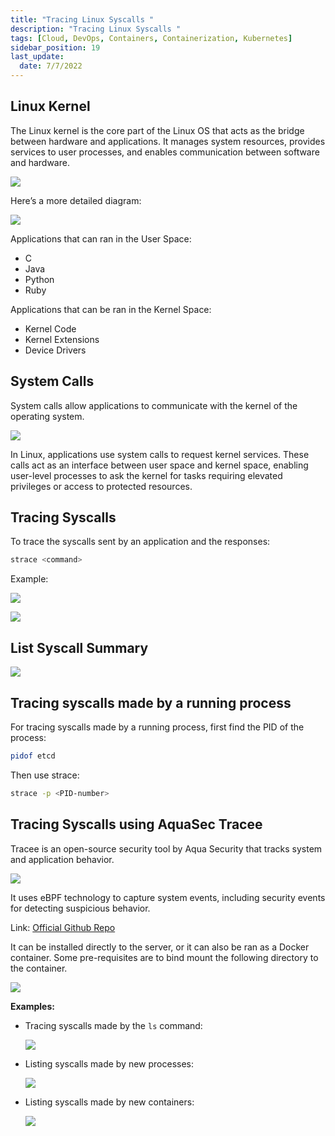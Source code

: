 ```yaml
---
title: "Tracing Linux Syscalls "
description: "Tracing Linux Syscalls "
tags: [Cloud, DevOps, Containers, Containerization, Kubernetes]
sidebar_position: 19
last_update:
  date: 7/7/2022
---
```


## Linux Kernel 

The Linux kernel is the core part of the Linux OS that acts as the bridge between hardware and applications. It manages system resources, provides services to user processes, and enables communication between software and hardware.

<div class='img-center'>

![](/img/docs/what-is-linux-kernel.png)

</div>

Here’s a more detailed diagram:

<div class='img-center'>

![](/img/docs/linux-kernel-detailed-diagram.png)

</div>

Applications that can ran in the User Space:

- C 
- Java 
- Python 
- Ruby 

Applications that can be ran in the Kernel Space:

- Kernel Code
- Kernel Extensions
- Device Drivers 



## System Calls 

System calls allow applications to communicate with the kernel of the operating system.

<div class='img-center'>

![](/img/docs/linux-syscalls-example-process.png)

</div>

In Linux, applications use system calls to request kernel services. These calls act as an interface between user space and kernel space, enabling user-level processes to ask the kernel for tasks requiring elevated privileges or access to protected resources.

## Tracing Syscalls 

To trace the syscalls sent by an application and the responses:

```bash
strace <command>
```

Example: 

<div class='img-center'>

![](/img/docs/lniux-syscalls-which-strace.png)

</div>

<div class='img-center'>

![](/img/docs/linux-syscalls-sample-strace-output.png)

</div>


## List Syscall Summary 

<div class='img-center'>

![](/img/docs/list-syscall-summary.png)

</div>




## Tracing syscalls made by a running process

For tracing syscalls made by a running process, first find the PID of the process:

```bash
pidof etcd  
```

Then use strace:

```bash
strace -p <PID-number> 
```


## Tracing Syscalls using AquaSec Tracee

Tracee is an open-source security tool by Aqua Security that tracks system and application behavior.

<div class='img-center'>

![](/img/docs/aquasec-tracee-logo.png)

</div>

It uses eBPF technology to capture system events, including security events for detecting suspicious behavior.

Link: [Official Github Repo](https://github.com/aquasecurity/tracee)

It can be installed directly to the server, or it can also be ran as a Docker container. Some pre-requisites are to bind mount the following directory to the container.

<div class='img-center'>

![](/img/docs/pre-requisites-of-aquasec-tracee.png)

</div>


**Examples:**

- Tracing syscalls made by the `ls` command:

    <div class='img-center'>

    ![](/img/docs/tracing-syscalls-made-by-the-ls-command.png)

    </div>

- Listing syscalls made by new processes:

    <div class='img-center'>

    ![](/img/docs/list-syscalls-generated-by-new-processes.png)

    </div>

- Listing syscalls made by new containers:

    <div class='img-center'>

    ![](/img/docs/list-syscalls-generated-by-new-containers.png)

    </div>